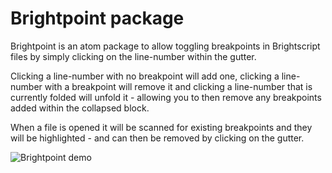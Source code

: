 # Brightpoint package

Brightpoint is an atom package to allow toggling breakpoints in Brightscript files by simply clicking on the line-number within the gutter.

Clicking a line-number with no breakpoint will add one, clicking a line-number with a breakpoint will remove it and clicking a line-number that is currently folded will unfold it - allowing you to then remove any breakpoints added within the collapsed block.

When a file is opened it will be scanned for existing breakpoints and they will be highlighted - and can then be removed by clicking on the gutter.

![Brightpoint demo](https://raw.github.com/Cwright017/Brightpoint/master/images/demo.gif)

